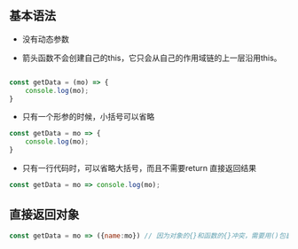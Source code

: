 ## 基本语法

- 没有动态参数

- 箭头函数不会创建自己的this，它只会从自己的作用域链的上一层沿用this。

```js

const getData = (mo) => {
    console.log(mo);
}

```

- 只有一个形参的时候，小括号可以省略

```js
const getData = mo => {
    console.log(mo);
}

```
- 只有一行代码时，可以省略大括号，而且不需要return 直接返回结果

```js
const getData = mo => console.log(mo);
```

## 直接返回对象

```js
const getData = mo => ({name:mo}) // 因为对象的{}和函数的{}冲突，需要用()包裹
```